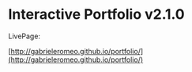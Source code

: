 # Interactive Portfolio v2.1.0

LivePage:

[http://gabrieleromeo.github.io/portfolio/](http://gabrieleromeo.github.io/portfolio/)
